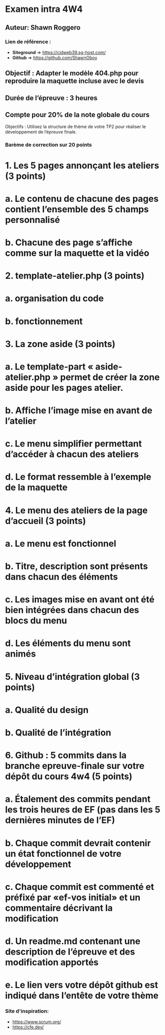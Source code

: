 # Examen intra 4W4

## Auteur: Shawn Roggero

### Lien de référence :
  - **Siteground** => https://cidweb39.sg-host.com/
  - **Github** => https://github.com/ShawnOboy

## Objectif : Adapter le modèle 404.php pour reproduire la maquette incluse avec le devis
## Durée de l’épreuve : 3 heures  
## Compte pour 20% de la note globale du cours


Objectifs :  Utilisez la structure de thème de votre TP2 pour réaliser le développement de l’épreuve finale. 

### Barème de correction sur 20 points
# 1.	Les 5 pages annonçant les ateliers (3 points)        
# a.	Le contenu de chacune des pages contient l’ensemble des 5 champs personnalisé
# b.	Chacune des page s’affiche comme sur la maquette et la vidéo

# 2.	template-atelier.php (3 points) 
# a.	organisation du code
# b.	fonctionnement

# 3.	La zone aside (3 points)
# a.	Le template-part « aside-atelier.php » permet de créer la zone aside pour les pages atelier.
# b.	Affiche l’image mise en avant de l’atelier
# c.	Le menu simplifier permettant d’accéder à chacun des ateliers
# d.	Le format ressemble à l’exemple de la maquette

# 4.	Le menu des ateliers de la page d’accueil (3 points)
# a.	Le menu est fonctionnel
# b.	Titre, description sont présents dans chacun des éléments 
# c.	Les images mise en avant ont été bien intégrées dans chacun des blocs du menu
# d.	Les éléments du menu sont animés

# 5.	Niveau d’intégration global (3 points)
# a.	Qualité du design
# b.	Qualité de l’intégration

# 6.	Github : 5 commits dans la branche epreuve-finale sur votre dépôt du cours 4w4 (5 points)
# a.	Étalement des commits pendant les trois heures de EF (pas dans les 5 dernières minutes de l’EF)
# b.	Chaque commit devrait contenir un état fonctionnel de votre développement
# c.	Chaque commit est commenté et préfixé par «ef-vos initial» et un commentaire décrivant la modification
# d.	Un readme.md contenant une description de l’épreuve et des modification apportés
# e.	Le lien vers votre dépôt github est indiqué dans l’entête de votre thème

### Site d'inspiration:

  - https://www.scrum.org/
  - https://cfe.dev/
